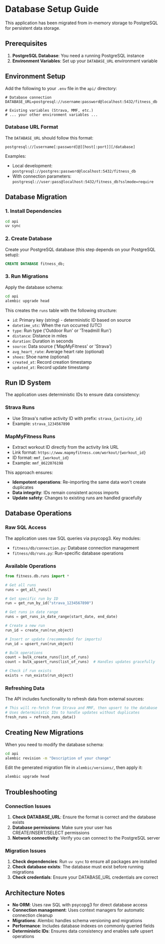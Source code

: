 # Database Setup Guide

This application has been migrated from in-memory storage to PostgreSQL for persistent data storage.

## Prerequisites

1. **PostgreSQL Database**: You need a running PostgreSQL instance
2. **Environment Variables**: Set up your `DATABASE_URL` environment variable

## Environment Setup

Add the following to your `.env` file in the `api/` directory:

```env
# Database connection
DATABASE_URL=postgresql://username:password@localhost:5432/fitness_db

# Existing variables (Strava, MMF, etc.)
# ... your other environment variables ...
```

### Database URL Format

The `DATABASE_URL` should follow this format:
```
postgresql://[username[:password]@][host[:port]][/database]
```

Examples:
- Local development: `postgresql://postgres:password@localhost:5432/fitness_db`
- With connection parameters: `postgresql://user:pass@localhost:5432/fitness_db?sslmode=require`

## Database Migration

### 1. Install Dependencies

```bash
cd api
uv sync
```

### 2. Create Database

Create your PostgreSQL database (this step depends on your PostgreSQL setup):

```sql
CREATE DATABASE fitness_db;
```

### 3. Run Migrations

Apply the database schema:

```bash
cd api
alembic upgrade head
```

This creates the `runs` table with the following structure:
- `id`: Primary key (string) - deterministic ID based on source
- `datetime_utc`: When the run occurred (UTC)
- `type`: Run type ('Outdoor Run' or 'Treadmill Run')
- `distance`: Distance in miles
- `duration`: Duration in seconds
- `source`: Data source ('MapMyFitness' or 'Strava')
- `avg_heart_rate`: Average heart rate (optional)
- `shoes`: Shoe name (optional)
- `created_at`: Record creation timestamp
- `updated_at`: Record update timestamp

## Run ID System

The application uses deterministic IDs to ensure data consistency:

### Strava Runs
- Use Strava's native activity ID with prefix: `strava_{activity_id}`
- Example: `strava_1234567890`

### MapMyFitness Runs  
- Extract workout ID directly from the activity link URL
- Link format: `https://www.mapmyfitness.com/workout/{workout_id}`
- ID format: `mmf_{workout_id}`
- Example: `mmf_8622076198`

This approach ensures:
- **Idempotent operations**: Re-importing the same data won't create duplicates
- **Data integrity**: IDs remain consistent across imports
- **Update safety**: Changes to existing runs are handled gracefully

## Database Operations

### Raw SQL Access

The application uses raw SQL queries via psycopg3. Key modules:

- `fitness/db/connection.py`: Database connection management
- `fitness/db/runs.py`: Run-specific database operations

### Available Operations

```python
from fitness.db.runs import *

# Get all runs
runs = get_all_runs()

# Get specific run by ID
run = get_run_by_id("strava_1234567890")

# Get runs in date range
runs = get_runs_in_date_range(start_date, end_date)

# Create a new run
run_id = create_run(run_object)

# Insert or update (recommended for imports)
run_id = upsert_run(run_object)

# Bulk operations
count = bulk_create_runs(list_of_runs)
count = bulk_upsert_runs(list_of_runs)  # Handles updates gracefully

# Check if run exists
exists = run_exists(run_object)
```

### Refreshing Data

The API includes functionality to refresh data from external sources:

```python
# This will re-fetch from Strava and MMF, then upsert to the database
# Uses deterministic IDs to handle updates without duplicates
fresh_runs = refresh_runs_data()
```

## Creating New Migrations

When you need to modify the database schema:

```bash
cd api
alembic revision -m "Description of your change"
```

Edit the generated migration file in `alembic/versions/`, then apply it:

```bash
alembic upgrade head
```

## Troubleshooting

### Connection Issues

1. **Check DATABASE_URL**: Ensure the format is correct and the database exists
2. **Database permissions**: Make sure your user has CREATE/INSERT/SELECT permissions
3. **Network connectivity**: Verify you can connect to the PostgreSQL server

### Migration Issues

1. **Check dependencies**: Run `uv sync` to ensure all packages are installed
2. **Check database exists**: The database must exist before running migrations
3. **Check credentials**: Ensure your DATABASE_URL credentials are correct

## Architecture Notes

- **No ORM**: Uses raw SQL with psycopg3 for direct database access
- **Connection management**: Uses context managers for automatic connection cleanup
- **Migrations**: Alembic handles schema versioning and migrations
- **Performance**: Includes database indexes on commonly queried fields
- **Deterministic IDs**: Ensures data consistency and enables safe upsert operations 